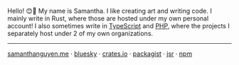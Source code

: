 Hello! 😊👋 My name is Samantha. I like creating art and writing code. I mainly write in Rust, where those are hosted under my own personal account! I also sometimes write in [TypeScript](https://github.com/nc-js) and [PHP](https://github.com/php-lights), where the projects I separately host under 2 of my own organizations. 

----
<a href="https://samanthanguyen.me">samanthanguyen.me</a> · <a href="https://bsky.app/profile/samanthanguyen.me">bluesky</a> · <a href="https://crates.io/users/neoncitylights">crates.io</a> · <a href="https://packagist.org/users/neoncitylights/packages/">packagist</a> · <a href="https://jsr.io/@nc">jsr</a> · <a href="https://www.npmjs.com/~neoncitylights">npm</a>
